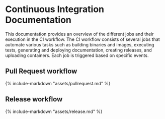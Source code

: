 # Continuous Integration Documentation

This documentation provides an overview of the different jobs and their execution in the CI workflow. The CI workflow consists of several jobs that automate various tasks such as building binaries and images, executing tests, generating and deploying documentation, creating releases, and uploading containers. Each job is triggered based on specific events.

## Pull Request workflow

{% include-markdown "assets/pullrequest.md" %}

## Release workflow

{% include-markdown "assets/release.md" %}
